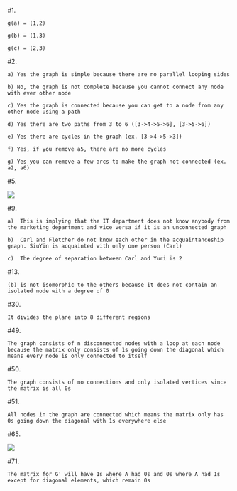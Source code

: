 #1.	

	g(a) = (1,2)

	g(b) = (1,3)

	g(c) = (2,3)

#2.	

	a) Yes the graph is simple because there are no parallel looping sides

	b) No, the graph is not complete because you cannot connect any node with ever other node

	c) Yes the graph is connected because you can get to a node from any other node using a path

	d) Yes there are two paths from 3 to 6 ([3->4->5->6], [3->5->6])

	e) Yes there are cycles in the graph (ex. [3->4->5->3])

	f) Yes, if you remove a5, there are no more cycles

	g) Yes you can remove a few arcs to make the graph not connected (ex. a2, a6)

#5.	

![](https://i.imgur.com/oTd1jRr.png)

#9.	

	a)	This is implying that the IT department does not know anybody from the marketing department and vice versa if it is an unconnected graph

	b)	Carl and Fletcher do not know each other in the acquaintanceship graph. SiuYin is acquainted with only one person (Carl)

	c)	The degree of separation between Carl and Yuri is 2

#13.	

	(b) is not isomorphic to the others because it does not contain an isolated node with a degree of 0

#30.	

	It divides the plane into 8 different regions

#49.	

	The graph consists of n disconnected nodes with a loop at each node because the matrix only consists of 1s going down the diagonal which means every node is only connected to itself

#50.	

	The graph consists of no connections and only isolated vertices since the matrix is all 0s

#51.	

	All nodes in the graph are connected which means the matrix only has 0s going down the diagonal with 1s everywhere else

#65.	

![](https://i.imgur.com/z0okI1A.png)

#71.	
	
	The matrix for G' will have 1s where A had 0s and 0s where A had 1s except for diagonal elements, which remain 0s